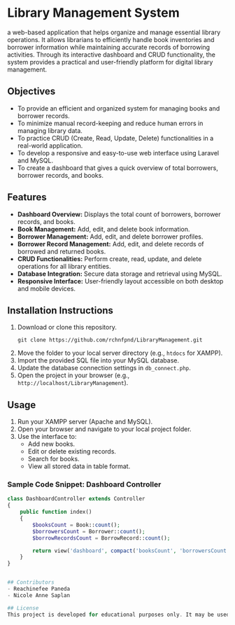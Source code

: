# Library Management System
a web-based application that helps organize and manage essential library operations. It allows librarians to efficiently handle book inventories and borrower information while maintaining accurate records of borrowing activities. Through its interactive dashboard and CRUD functionality, the system provides a practical and user-friendly platform for digital library management.

## Objectives
- To provide an efficient and organized system for managing books and borrower records.  
- To minimize manual record-keeping and reduce human errors in managing library data.  
- To practice CRUD (Create, Read, Update, Delete) functionalities in a real-world application.  
- To develop a responsive and easy-to-use web interface using Laravel and MySQL.  
- To create a dashboard that gives a quick overview of total borrowers, borrower records, and books.

## Features
- **Dashboard Overview:** Displays the total count of borrowers, borrower records, and books.  
- **Book Management:** Add, edit, and delete book information.  
- **Borrower Management:** Add, edit, and delete borrower profiles.  
- **Borrower Record Management:** Add, edit, and delete records of borrowed and returned books.  
- **CRUD Functionalities:** Perform create, read, update, and delete operations for all library entities.  
- **Database Integration:** Secure data storage and retrieval using MySQL.  
- **Responsive Interface:** User-friendly layout accessible on both desktop and mobile devices.


## Installation Instructions
1. Download or clone this repository.  
   ```
   git clone https://github.com/rchnfpnd/LibraryManagement.git
   ```
2. Move the folder to your local server directory (e.g., `htdocs` for XAMPP).  
3. Import the provided SQL file into your MySQL database.  
4. Update the database connection settings in `db_connect.php`.  
5. Open the project in your browser (e.g., `http://localhost/LibraryManagement`).

## Usage
1. Run your XAMPP server (Apache and MySQL).  
2. Open your browser and navigate to your local project folder.  
3. Use the interface to:
   - Add new books.  
   - Edit or delete existing records.  
   - Search for books.  
   - View all stored data in table format.

### Sample Code Snippet: Dashboard Controller

```php
class DashboardController extends Controller
{
    public function index()
    {
        $booksCount = Book::count();
        $borrowersCount = Borrower::count();
        $borrowRecordsCount = BorrowRecord::count();

        return view('dashboard', compact('booksCount', 'borrowersCount', 'borrowRecordsCount'));
    }
} 


## Contributors
- Reachinefee Paneda  
- Nicole Anne Saplan  

## License
This project is developed for educational purposes only. It may be used, studied, and modified by students and teachers for learning and academic purposes. Commercial use is not permitted.
